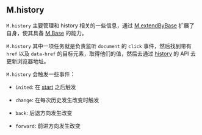 ## M.history

`M.history` 主要管理和 history 相关的一些信息，通过 [M.extendByBase](/M.extendByBase) 扩展了自身，使其具备 [M.Base](/M.Base) 的能力。

`M.history` 其中一项任务就是负责监听 `document` 的 `click` 事件，然后找到带有 `href` 以及 `data-href` 的目标元素，取得他们的值，然后去通过 [history](https://developer.mozilla.org/en-US/docs/Web/Guide/API/DOM/Manipulating_the_browser_history) 的 API 去更新浏览器地址。

`M.history` 会触发一些事件：

* `inited`: 在 [start](/M.history.start) 之后触发

* `change`: 在每次历史发生改变时触发

* `back`: 后退方向发生改变

* `forward`: 前进方向发生改变


